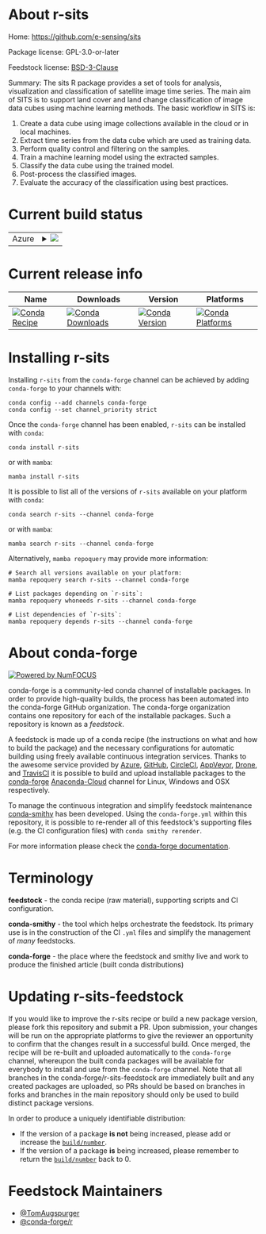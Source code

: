About r-sits
============

Home: https://github.com/e-sensing/sits

Package license: GPL-3.0-or-later

Feedstock license: [BSD-3-Clause](https://github.com/conda-forge/r-sits-feedstock/blob/main/LICENSE.txt)

Summary: The sits R package provides a set of tools for analysis, visualization and classification of satellite image time series. The main aim of SITS is to support land cover and land change classification of image data cubes using machine learning methods. The basic workflow in SITS is:

1. Create a data cube using image collections available in the cloud or in local machines.
2. Extract time series from the data cube which are used as training data.
3. Perform quality control and filtering on the samples.
4. Train a machine learning model using the extracted samples.
5. Classify the data cube using the trained model.
6. Post-process the classified images.
7. Evaluate the accuracy of the classification using best practices.


Current build status
====================


<table>
    
  <tr>
    <td>Azure</td>
    <td>
      <details>
        <summary>
          <a href="https://dev.azure.com/conda-forge/feedstock-builds/_build/latest?definitionId=12866&branchName=main">
            <img src="https://dev.azure.com/conda-forge/feedstock-builds/_apis/build/status/r-sits-feedstock?branchName=main">
          </a>
        </summary>
        <table>
          <thead><tr><th>Variant</th><th>Status</th></tr></thead>
          <tbody><tr>
              <td>linux_64_r_base4.1</td>
              <td>
                <a href="https://dev.azure.com/conda-forge/feedstock-builds/_build/latest?definitionId=12866&branchName=main">
                  <img src="https://dev.azure.com/conda-forge/feedstock-builds/_apis/build/status/r-sits-feedstock?branchName=main&jobName=linux&configuration=linux%20linux_64_r_base4.1" alt="variant">
                </a>
              </td>
            </tr><tr>
              <td>linux_64_r_base4.2</td>
              <td>
                <a href="https://dev.azure.com/conda-forge/feedstock-builds/_build/latest?definitionId=12866&branchName=main">
                  <img src="https://dev.azure.com/conda-forge/feedstock-builds/_apis/build/status/r-sits-feedstock?branchName=main&jobName=linux&configuration=linux%20linux_64_r_base4.2" alt="variant">
                </a>
              </td>
            </tr><tr>
              <td>osx_64_r_base4.1</td>
              <td>
                <a href="https://dev.azure.com/conda-forge/feedstock-builds/_build/latest?definitionId=12866&branchName=main">
                  <img src="https://dev.azure.com/conda-forge/feedstock-builds/_apis/build/status/r-sits-feedstock?branchName=main&jobName=osx&configuration=osx%20osx_64_r_base4.1" alt="variant">
                </a>
              </td>
            </tr><tr>
              <td>osx_64_r_base4.2</td>
              <td>
                <a href="https://dev.azure.com/conda-forge/feedstock-builds/_build/latest?definitionId=12866&branchName=main">
                  <img src="https://dev.azure.com/conda-forge/feedstock-builds/_apis/build/status/r-sits-feedstock?branchName=main&jobName=osx&configuration=osx%20osx_64_r_base4.2" alt="variant">
                </a>
              </td>
            </tr><tr>
              <td>win_64</td>
              <td>
                <a href="https://dev.azure.com/conda-forge/feedstock-builds/_build/latest?definitionId=12866&branchName=main">
                  <img src="https://dev.azure.com/conda-forge/feedstock-builds/_apis/build/status/r-sits-feedstock?branchName=main&jobName=win&configuration=win%20win_64_" alt="variant">
                </a>
              </td>
            </tr>
          </tbody>
        </table>
      </details>
    </td>
  </tr>
</table>

Current release info
====================

| Name | Downloads | Version | Platforms |
| --- | --- | --- | --- |
| [![Conda Recipe](https://img.shields.io/badge/recipe-r--sits-green.svg)](https://anaconda.org/conda-forge/r-sits) | [![Conda Downloads](https://img.shields.io/conda/dn/conda-forge/r-sits.svg)](https://anaconda.org/conda-forge/r-sits) | [![Conda Version](https://img.shields.io/conda/vn/conda-forge/r-sits.svg)](https://anaconda.org/conda-forge/r-sits) | [![Conda Platforms](https://img.shields.io/conda/pn/conda-forge/r-sits.svg)](https://anaconda.org/conda-forge/r-sits) |

Installing r-sits
=================

Installing `r-sits` from the `conda-forge` channel can be achieved by adding `conda-forge` to your channels with:

```
conda config --add channels conda-forge
conda config --set channel_priority strict
```

Once the `conda-forge` channel has been enabled, `r-sits` can be installed with `conda`:

```
conda install r-sits
```

or with `mamba`:

```
mamba install r-sits
```

It is possible to list all of the versions of `r-sits` available on your platform with `conda`:

```
conda search r-sits --channel conda-forge
```

or with `mamba`:

```
mamba search r-sits --channel conda-forge
```

Alternatively, `mamba repoquery` may provide more information:

```
# Search all versions available on your platform:
mamba repoquery search r-sits --channel conda-forge

# List packages depending on `r-sits`:
mamba repoquery whoneeds r-sits --channel conda-forge

# List dependencies of `r-sits`:
mamba repoquery depends r-sits --channel conda-forge
```


About conda-forge
=================

[![Powered by
NumFOCUS](https://img.shields.io/badge/powered%20by-NumFOCUS-orange.svg?style=flat&colorA=E1523D&colorB=007D8A)](https://numfocus.org)

conda-forge is a community-led conda channel of installable packages.
In order to provide high-quality builds, the process has been automated into the
conda-forge GitHub organization. The conda-forge organization contains one repository
for each of the installable packages. Such a repository is known as a *feedstock*.

A feedstock is made up of a conda recipe (the instructions on what and how to build
the package) and the necessary configurations for automatic building using freely
available continuous integration services. Thanks to the awesome service provided by
[Azure](https://azure.microsoft.com/en-us/services/devops/), [GitHub](https://github.com/),
[CircleCI](https://circleci.com/), [AppVeyor](https://www.appveyor.com/),
[Drone](https://cloud.drone.io/welcome), and [TravisCI](https://travis-ci.com/)
it is possible to build and upload installable packages to the
[conda-forge](https://anaconda.org/conda-forge) [Anaconda-Cloud](https://anaconda.org/)
channel for Linux, Windows and OSX respectively.

To manage the continuous integration and simplify feedstock maintenance
[conda-smithy](https://github.com/conda-forge/conda-smithy) has been developed.
Using the ``conda-forge.yml`` within this repository, it is possible to re-render all of
this feedstock's supporting files (e.g. the CI configuration files) with ``conda smithy rerender``.

For more information please check the [conda-forge documentation](https://conda-forge.org/docs/).

Terminology
===========

**feedstock** - the conda recipe (raw material), supporting scripts and CI configuration.

**conda-smithy** - the tool which helps orchestrate the feedstock.
                   Its primary use is in the construction of the CI ``.yml`` files
                   and simplify the management of *many* feedstocks.

**conda-forge** - the place where the feedstock and smithy live and work to
                  produce the finished article (built conda distributions)


Updating r-sits-feedstock
=========================

If you would like to improve the r-sits recipe or build a new
package version, please fork this repository and submit a PR. Upon submission,
your changes will be run on the appropriate platforms to give the reviewer an
opportunity to confirm that the changes result in a successful build. Once
merged, the recipe will be re-built and uploaded automatically to the
`conda-forge` channel, whereupon the built conda packages will be available for
everybody to install and use from the `conda-forge` channel.
Note that all branches in the conda-forge/r-sits-feedstock are
immediately built and any created packages are uploaded, so PRs should be based
on branches in forks and branches in the main repository should only be used to
build distinct package versions.

In order to produce a uniquely identifiable distribution:
 * If the version of a package **is not** being increased, please add or increase
   the [``build/number``](https://docs.conda.io/projects/conda-build/en/latest/resources/define-metadata.html#build-number-and-string).
 * If the version of a package **is** being increased, please remember to return
   the [``build/number``](https://docs.conda.io/projects/conda-build/en/latest/resources/define-metadata.html#build-number-and-string)
   back to 0.

Feedstock Maintainers
=====================

* [@TomAugspurger](https://github.com/TomAugspurger/)
* [@conda-forge/r](https://github.com/conda-forge/r/)

